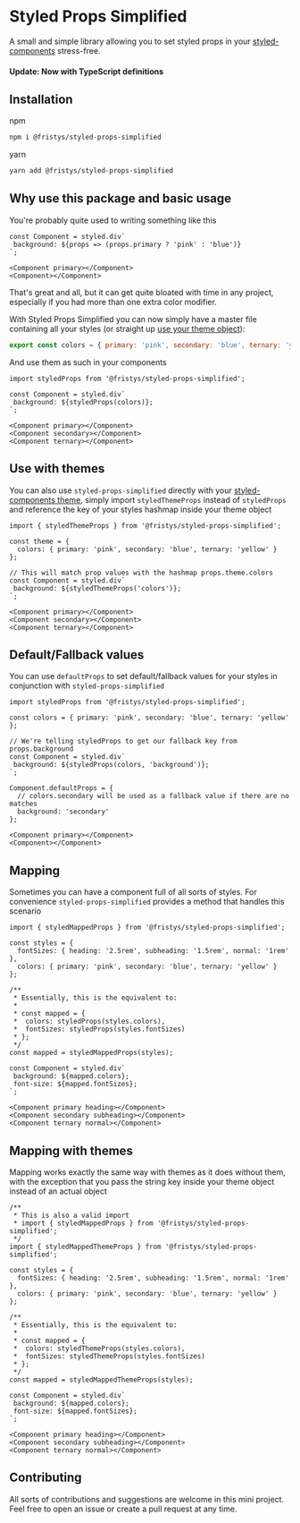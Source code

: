 # Styled Props Simplified

A small and simple library allowing you to set styled props in your [styled-components](https://www.styled-components.com/) stress-free.

#### Update: Now with TypeScript definitions

## Installation

npm
```bash
npm i @fristys/styled-props-simplified
```

yarn
```bash
yarn add @fristys/styled-props-simplified
```

## Why use this package and basic usage

You're probably quite used to writing something like this

```JSX
const Component = styled.div`
 background: ${props => (props.primary ? 'pink' : 'blue')}
`;

<Component primary></Component>
<Component></Component>
```

That's great and all, but it can get quite bloated with time in any project, especially if you had more than one extra color modifier.

With Styled Props Simplified you can now simply have a master file containing all your styles (or straight up [use your theme object](#use-with-themes)):

```javascript
export const colors = { primary: 'pink', secondary: 'blue', ternary: 'yellow' };
```

And use them as such in your components

```JSX
import styledProps from '@fristys/styled-props-simplified';

const Component = styled.div`
 background: ${styledProps(colors)};
`;

<Component primary></Component>
<Component secondary></Component>
<Component ternary></Component>
```

## Use with themes

You can also use `styled-props-simplified` directly with your [styled-components theme](https://www.styled-components.com/docs/advanced#theming), simply import `styledThemeProps` instead of `styledProps` and reference the key of your styles hashmap inside your theme object

```JSX
import { styledThemeProps } from '@fristys/styled-props-simplified';

const theme = {
  colors: { primary: 'pink', secondary: 'blue', ternary: 'yellow' }
};

// This will match prop values with the hashmap props.theme.colors
const Component = styled.div`
 background: ${styledThemeProps('colors')};
`;

<Component primary></Component>
<Component secondary></Component>
<Component ternary></Component>
```

## Default/Fallback values

You can use `defaultProps` to set default/fallback values for your styles in conjunction with `styled-props-simplified`

```JSX
import styledProps from '@fristys/styled-props-simplified';

const colors = { primary: 'pink', secondary: 'blue', ternary: 'yellow' };

// We're telling styledProps to get our fallback key from props.background
const Component = styled.div`
 background: ${styledProps(colors, 'background')};
`;

Component.defaultProps = {
  // colors.secondary will be used as a fallback value if there are no matches
  background: 'secondary'
};

<Component primary></Component>
<Component></Component>
```

## Mapping

Sometimes you can have a component full of all sorts of styles. For convenience `styled-props-simplified` provides a method that handles this scenario

```JSX
import { styledMappedProps } from '@fristys/styled-props-simplified';

const styles = {
  fontSizes: { heading: '2.5rem', subheading: '1.5rem', normal: '1rem' },
  colors: { primary: 'pink', secondary: 'blue', ternary: 'yellow' }
};

/**
 * Essentially, this is the equivalent to:
 *
 * const mapped = {
 *  colors: styledProps(styles.colors),
 *  fontSizes: styledProps(styles.fontSizes)
 * };
 */
const mapped = styledMappedProps(styles);

const Component = styled.div`
 background: ${mapped.colors};
 font-size: ${mapped.fontSizes};
`;

<Component primary heading></Component>
<Component secondary subheading></Component>
<Component ternary normal></Component>
```

## Mapping with themes

Mapping works exactly the same way with themes as it does without them, with the exception that you pass the string key inside your theme object instead of an actual object

```JSX
/**
 * This is also a valid import
 * import { styledMappedProps } from '@fristys/styled-props-simplified';
 */
import { styledMappedThemeProps } from '@fristys/styled-props-simplified';

const styles = {
  fontSizes: { heading: '2.5rem', subheading: '1.5rem', normal: '1rem' },
  colors: { primary: 'pink', secondary: 'blue', ternary: 'yellow' }
};

/**
 * Essentially, this is the equivalent to:
 *
 * const mapped = {
 *  colors: styledThemeProps(styles.colors),
 *  fontSizes: styledThemeProps(styles.fontSizes)
 * };
 */
const mapped = styledMappedThemeProps(styles);

const Component = styled.div`
 background: ${mapped.colors};
 font-size: ${mapped.fontSizes};
`;

<Component primary heading></Component>
<Component secondary subheading></Component>
<Component ternary normal></Component>
```

## Contributing

All sorts of contributions and suggestions are welcome in this mini project. Feel free to open an issue or create a pull request at any time.

